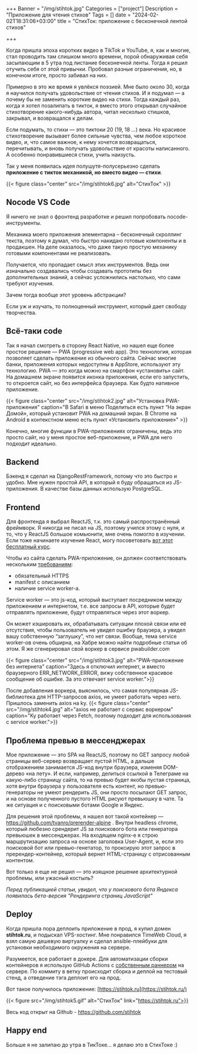 +++
Banner = "/img/stihtok.jpg"
Categories = ["project"]
Description = "Приложение для чтения стихов"
Tags = []
date = "2024-02-02T18:31:06+03:00"
title = "СтихТок: приложение с бесконечной лентой стихов"

+++

Когда пришла эпоха коротких видео в TikTok и YouTube, я, как и многие, стал проводить там слишком много времени, порой обнаруживая себя засыпающим в 5 утра под листание бесконечной ленты. Тогда я решил отучить себя от этой привычки. Пробовал разные ограничения, но, в конечном итоге, просто забивал на них.

<!--more-->

Примерно в это же время я увлёкся поэзией. Мне было около 30, когда я научился получать удовольствие от чтения стихов. И я подумал — а почему бы не заменить короткие видео на стихи. Тогда каждый раз, когда я хотел позалипать в тикток, я вместо этого открывал случайное стихотворение какого-нибудь автора, читал несколько стишков, закрывал, и возвращался к делам.

Если подумать, то стихи — это тиктоки 20 (19, 18 ...) века. Но красивое стихотворение вызывает более сильные чувства, чем любое короткое видео, и, что самое важное, к нему хочется возвращаться, перечитывать, и вновь получать удовольствие от красоты написанного. А особенно понравившиеся стихи, учить наизусть.

Так у меня появилась идея полушутя-полусерьезно сделать **приложение с тикток механикой, но вместо видео — стихи**.

{{< figure class="center" src="/img/stihtok6.jpg" alt="СтихТок" >}}

## Nocode VS Code

Я ничего не знал о фронтенд разработке и решил попробовать nocode-инструменты. 

Механика моего приложения элементарна – бесконечный скроллинг текста, поэтому я думал, что быстро накидаю готовые компоненты и в продакшен. На деле оказалось, что даже такую простую механику готовыми компонентами не реализовать. 

Получается, что пропадает смысл этих инструментов. Ведь они изначально создавались чтобы создавать прототипы без дополнительных знаний, а сейчас усложнились настолько, что сами требуют изучения.

Зачем тогда вообще этот уровень абстракции? 

Если уж и изучать, то полноценный инструмент, который дает свободу творчества.

## Всё-таки code

Так я начал смотреть в сторону React Native, но нашел еще более простое решение — PWA (progressive web app). Это технология, которая позволяет сделать приложение из обычного сайта. Сейчас многие банки, приложения которых недоступны в AppStore, используют эту технологию. PWA — это когда можно на смартфон «установить» сайт. На домашнем экране появится иконка приложения, если его запустить, то откроется сайт, но без интерфейса браузера. Как будто нативное приложение.

{{< figure class="center" src="/img/stihtok2.jpg" alt="Установка PWA-приложения" caption="В Safari в меню Поделиться есть пункт “На экран Домой», который установит PWA на домашний экран. В Chrome на Android в контекстном меню есть пункт «Установить приложение»" >}}

Конечно, многие функции в PWA-приложениях ограничены, ведь это просто сайт, но у меня простое веб-приложение, и PWA для него подходит идеально.

## Backend

Бэкенд я сделал на DjangoRestFramework, потому что это быстро и удобно. Мне нужен простой API, в который я буду обращаться из JS-приложения. В качестве базы данных использую PostgreSQL.

## Frontend

Для фронтенда я выбрал ReactJS, т.к. это самый распространённый фреймворк. Я никогда не писал на JS, поэтому учился этому с нуля, и то, что у ReactJS большое комьюнити, мне очень помогло в изучении. Если тоже начинаете изучение React, могу посоветовать [вот этот бесплатный курс](https://www.youtube.com/watch?v=gb7gMluAeao&list=PLcvhF2Wqh7DNVy1OCUpG3i5lyxyBWhGZ8). 

Чтобы из сайта сделать PWA-приложение, он должен соответствовать нескольким [требованиям](https://developer.mozilla.org/en-US/docs/Web/Progressive_web_apps/Guides/Making_PWAs_installable):
* обязательный HTTPS
* manifest с описанием
* наличие service worker-а.

Service worker — это js-код, который выступает посредником между приложением и интернетом, т.е. все запросы в API, которые будет отправлять приложение, будут отправляться через этот воркер.

Он может кэшировать их, обрабатывать ситуации плохой связи или её отсутствия, чтобы пользователь не увидел ошибку браузера, а увидел вашу собственную “заглушку”, что нет связи. Вообще, тема service worker-ов очень обширна, на Хабре можно найти подробные статьи об этом. Я же сгенерировал свой воркер в сервисе pwabuilder.com

{{< figure class="center" src="/img/stihtok3.jpg" alt="PWA-приложение без интернета" caption="Здесь я отключил интернет, и вместо браузерного ERR_NETWORK_ERROR, вижу собственное красивое сообщение об ошибке. За это отвечает service worker.">}}


После добавления воркера, выяснилось, что самая популярная JS-библиотека для HTTP-запросов axios, не умеет работать через него. Пришлось заменить axios на ky.
{{< figure class="center" src="/img/stihtok4.jpg" alt="axios не работает с сервис воркером" caption="Ky работает через Fetch, поэтому подходит для использования с service worker.">}}

## Проблема превью в мессенджерах

Мое приложение — это SPA на ReactJS, поэтому по GET запросу любой страницы веб-сервер возвращает пустой HTML, а дальше отображением занимается JS-код внутри браузера, изменяя DOM-дерево «на лету». И если, например, делиться ссылкой в Телеграме на какую-либо страницу сайта, то на превью будет якобы пустая страница, хотя внутри браузера у пользователя есть контент, но превью-генераторы не умеют рендерить JS, они просто посылают GET запрос, и на основе полученного пустого HTML рисуют превьюшку в чате. Та же ситуация и с поисковыми ботами Google и Яндекс.

Для решения этой проблемы, я нашел вот такой контейнер — https://github.com/tvanro/prerender-alpine . Внутри headless chrome, который любезно срендерит JS за поискового бота или генератора превьюшек в мессенджерах. На входящем nginx-е я строю маршрутизацию запроса на основе заголовка User-Agent, и, если это поисковой бот или превью-генетатор, то проксирую этот запрос в пререндер-контейнер, который вернет HTML-страницу с отрисованным контентом.

Вот только я еще не решил — это изящное решение архитектурной проблемы, или ужасный костыль?

*Перед публикацией статьи, увидел, что у поискового бота Яндекса появилась бета-версия "Рендеринга страниц JavaScript"*

## Deploy

Когда пришла пора деплоить приложение в прод, я купил домен **stihtok.ru**, и подыскал VPS-хостинг. Мне понравился TimeWeb Сloud, я взял самую дешевую виртуалку и сделал ansible-плейбуки для установки необходимого окружения на сервере.

Разумеется, все работает в докере. Для автоматизации сборки контейнеров я использую GitHub Actions с [собственным раннером](https://docs.github.com/en/actions/hosting-your-own-runners/managing-self-hosted-runners/about-self-hosted-runners) на сервере. По коммиту в ветку происходит сборка и деплой на тестовый стенд, а отведение тэга деплоит его на прод.

Вот такое получилось приложение:
[https://stihtok.ru](https://stihtok.ru/)

{{< figure src="/img/stihtok5.gif" alt="СтихТок" link="https://stihtok.ru">}}


Весь код открыт на Github - https://github.com/stihtok


## Happy end

Больше я не залипаю до утра в ТикТоке...
я делаю это в СтихТоке :)
